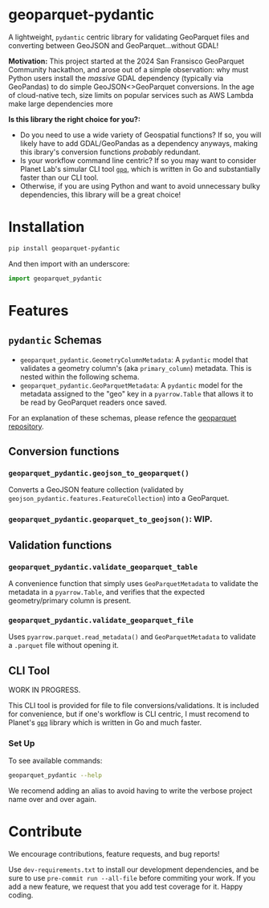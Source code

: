 # geoparquet-pydantic

A lightweight, `pydantic` centric library for validating GeoParquet files and converting between GeoJSON and GeoParquet...without GDAL! 

**Motivation:** This project started at the 2024 San Fransisco GeoParquet Community hackathon, and arose out of a simple observation: 
why must Python users install the *massive* GDAL dependency (typically via GeoPandas) to do simple GeoJSON<>GeoParquet conversions. 
In the age of cloud-native tech, size limits on popular services such as AWS Lambda make large dependencies more 

**Is this library the right choice for you?:**
* Do you need to use a wide variety of Geospatial functions? If so, you will likely have to add GDAL/GeoPandas as a dependency anyways, 
making this ibrary's conversion functions *probably* redundant.
* Is your workflow command line centric? If so you may want to consider Planet Lab's simular CLI tool [`gpq`](https://github.com/planetlabs/gpq), 
which is written in Go and substantially faster than our CLI tool.
* Otherwise, if you are using Python and want to avoid unnecessary bulky dependencies, this library will be a great choice!

# Installation

```bash
pip install geoparquet-pydantic
```

And then import with an underscore:
```python
import geoparquet_pydantic
```

# Features

## `pydantic` Schemas

* `geoparquet_pydantic.GeometryColumnMetadata`: A `pydantic` model that validates a
geometry column's (aka `primary_column`) metadata. This is nested within the following schema.
* `geoparquet_pydantic.GeoParquetMetadata`: A `pydantic` model for the metadata assigned to the "geo" key in a `pyarrow.Table`
that allows it to be read by GeoParquet readers once saved.

For an explanation of these schemas, please refence the [geoparquet repository](https://github.com/opengeospatial/geoparquet/blob/main/format-specs/geoparquet.md).

## Conversion functions

### `geoparquet_pydantic.geojson_to_geoparquet()`

Converts a GeoJSON feature collection (validated by `geojson_pydantic.features.FeatureCollection`) into a GeoParquet.

### `geoparquet_pydantic.geoparquet_to_geojson()`: WIP.

## Validation functions

### `geoparquet_pydantic.validate_geoparquet_table`
A convenience function that simply uses `GeoParquetMetadata` to validate the metadata in a `pyarrow.Table`, 
and verifies that the expected geometry/primary column is present.

### `geoparquet_pydantic.validate_geoparquet_file`
Uses `pyarrow.parquet.read_metadata()` and `GeoParquetMetadata` to validate a `.parquet` file without opening it.


## CLI Tool

WORK IN PROGRESS.

This CLI tool is provided for file to file conversions/validations. It is included for convenience,
but if one's workflow is CLI centric, I must recomend to Planet's [`gpq`](https://github.com/planetlabs/gpq) library which is written in Go and much faster.

### Set Up

To see available commands:
```bash
geoparquet_pydantic --help
```

We recomend adding an alias to avoid having to write the verbose project name over and over again.

# Contribute

We encourage contributions, feature requests, and bug reports!

Use `dev-requirements.txt` to install our development dependencies, and be sure to use `pre-commit run --all-file` before commiting your work. If you add a new feature, we request that you add test coverage for it. Happy coding.

